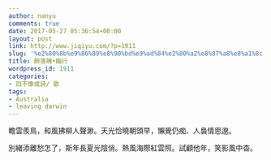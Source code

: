 ```yaml
---
author: nanyu
comments: true
date: 2017-05-27 05:36:54+00:00
layout: post
link: http://www.jiqiyu.com/?p=1911
slug: '%e2%80%8b%e9%86%89%e8%90%bd%e9%ad%84%e2%80%a2%e8%87%a8%e8%a1%8c'
title: ​醉落魄•臨行
wordpress_id: 1911
categories:
- 四不像或詩/ 歌
tags:
- Australia
- leaving darwin
---
```


瞻雲羨鳥，和風拂柳人聲渺。天光恰曉朝頭早，懶覺仍痴、人裊情思邈。

別緒添離愁怎了，斯年長夏光陰俏。熱風海際紅雲照。試顧他年，笑影風中杳。
